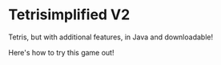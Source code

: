 # Tetrisimplified V2
 Tetris, but with additional features, in Java and downloadable!

Here's how to try this game out!

